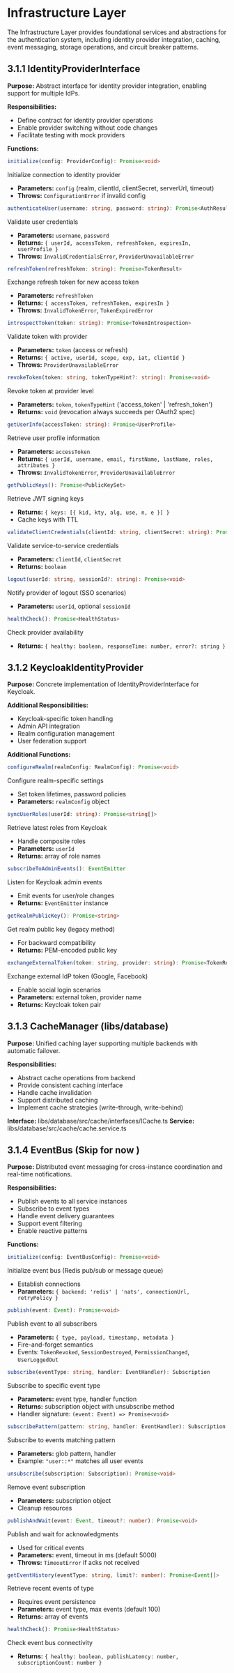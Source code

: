 # Infrastructure Layer

The Infrastructure Layer provides foundational services and abstractions for the authentication system, including identity provider integration, caching, event messaging, storage operations, and circuit breaker patterns.

## 3.1.1 IdentityProviderInterface

**Purpose:** Abstract interface for identity provider integration, enabling support for multiple IdPs.

**Responsibilities:**

- Define contract for identity provider operations
- Enable provider switching without code changes
- Facilitate testing with mock providers

**Functions:**

```typescript
initialize(config: ProviderConfig): Promise<void>
```

Initialize connection to identity provider

- **Parameters:** `config` (realm, clientId, clientSecret, serverUrl, timeout)
- **Throws:** `ConfigurationError` if invalid config

```typescript
authenticateUser(username: string, password: string): Promise<AuthResult>
```

Validate user credentials

- **Parameters:** `username`, `password`
- **Returns:** `{ userId, accessToken, refreshToken, expiresIn, userProfile }`
- **Throws:** `InvalidCredentialsError`, `ProviderUnavailableError`

```typescript
refreshToken(refreshToken: string): Promise<TokenResult>
```

Exchange refresh token for new access token

- **Parameters:** `refreshToken`
- **Returns:** `{ accessToken, refreshToken, expiresIn }`
- **Throws:** `InvalidTokenError`, `TokenExpiredError`

```typescript
introspectToken(token: string): Promise<TokenIntrospection>
```

Validate token with provider

- **Parameters:** `token` (access or refresh)
- **Returns:** `{ active, userId, scope, exp, iat, clientId }`
- **Throws:** `ProviderUnavailableError`

```typescript
revokeToken(token: string, tokenTypeHint?: string): Promise<void>
```

Revoke token at provider level

- **Parameters:** `token`, `tokenTypeHint` ('access_token' | 'refresh_token')
- **Returns:** `void` (revocation always succeeds per OAuth2 spec)

```typescript
getUserInfo(accessToken: string): Promise<UserProfile>
```

Retrieve user profile information

- **Parameters:** `accessToken`
- **Returns:** `{ userId, username, email, firstName, lastName, roles, attributes }`
- **Throws:** `InvalidTokenError`, `ProviderUnavailableError`

```typescript
getPublicKeys(): Promise<PublicKeySet>
```

Retrieve JWT signing keys

- **Returns:** `{ keys: [{ kid, kty, alg, use, n, e }] }`
- Cache keys with TTL

```typescript
validateClientCredentials(clientId: string, clientSecret: string): Promise<boolean>
```

Validate service-to-service credentials

- **Parameters:** `clientId`, `clientSecret`
- **Returns:** `boolean`

```typescript
logout(userId: string, sessionId?: string): Promise<void>
```

Notify provider of logout (SSO scenarios)

- **Parameters:** `userId`, optional `sessionId`

```typescript
healthCheck(): Promise<HealthStatus>
```

Check provider availability

- **Returns:** `{ healthy: boolean, responseTime: number, error?: string }`

## 3.1.2 KeycloakIdentityProvider

**Purpose:** Concrete implementation of IdentityProviderInterface for Keycloak.

**Additional Responsibilities:**

- Keycloak-specific token handling
- Admin API integration
- Realm configuration management
- User federation support

**Additional Functions:**

```typescript
configureRealm(realmConfig: RealmConfig): Promise<void>
```

Configure realm-specific settings

- Set token lifetimes, password policies
- **Parameters:** `realmConfig` object

```typescript
syncUserRoles(userId: string): Promise<string[]>
```

Retrieve latest roles from Keycloak

- Handle composite roles
- **Parameters:** `userId`
- **Returns:** array of role names

```typescript
subscribeToAdminEvents(): EventEmitter
```

Listen for Keycloak admin events

- Emit events for user/role changes
- **Returns:** `EventEmitter` instance

```typescript
getRealmPublicKey(): Promise<string>
```

Get realm public key (legacy method)

- For backward compatibility
- **Returns:** PEM-encoded public key

```typescript
exchangeExternalToken(token: string, provider: string): Promise<TokenResult>
```

Exchange external IdP token (Google, Facebook)

- Enable social login scenarios
- **Parameters:** external token, provider name
- **Returns:** Keycloak token pair

## 3.1.3 CacheManager (libs/database)

**Purpose:** Unified caching layer supporting multiple backends with automatic failover.

**Responsibilities:**

- Abstract cache operations from backend
- Provide consistent caching interface
- Handle cache invalidation
- Support distributed caching
- Implement cache strategies (write-through, write-behind)

**Interface:** libs/database/src/cache/interfaces/ICache.ts
**Service:** libs/database/src/cache/cache.service.ts

## 3.1.4 EventBus (Skip for now )

**Purpose:** Distributed event messaging for cross-instance coordination and real-time notifications.

**Responsibilities:**

- Publish events to all service instances
- Subscribe to event types
- Handle event delivery guarantees
- Support event filtering
- Enable reactive patterns

**Functions:**

```typescript
initialize(config: EventBusConfig): Promise<void>
```

Initialize event bus (Redis pub/sub or message queue)

- Establish connections
- **Parameters:** `{ backend: 'redis' | 'nats', connectionUrl, retryPolicy }`

```typescript
publish(event: Event): Promise<void>
```

Publish event to all subscribers

- **Parameters:** `{ type, payload, timestamp, metadata }`
- Fire-and-forget semantics
- Events: `TokenRevoked`, `SessionDestroyed`, `PermissionChanged`, `UserLoggedOut`

```typescript
subscribe(eventType: string, handler: EventHandler): Subscription
```

Subscribe to specific event type

- **Parameters:** event type, handler function
- **Returns:** subscription object with unsubscribe method
- Handler signature: `(event: Event) => Promise<void>`

```typescript
subscribePattern(pattern: string, handler: EventHandler): Subscription
```

Subscribe to events matching pattern

- **Parameters:** glob pattern, handler
- Example: `"user::*"` matches all user events

```typescript
unsubscribe(subscription: Subscription): Promise<void>
```

Remove event subscription

- **Parameters:** subscription object
- Cleanup resources

```typescript
publishAndWait(event: Event, timeout?: number): Promise<void>
```

Publish and wait for acknowledgments

- Used for critical events
- **Parameters:** event, timeout in ms (default 5000)
- **Throws:** `TimeoutError` if acks not received

```typescript
getEventHistory(eventType: string, limit?: number): Promise<Event[]>
```

Retrieve recent events of type

- Requires event persistence
- **Parameters:** event type, max events (default 100)
- **Returns:** array of events

```typescript
healthCheck(): Promise<HealthStatus>
```

Check event bus connectivity

- **Returns:** `{ healthy: boolean, publishLatency: number, subscriptionCount: number }`
